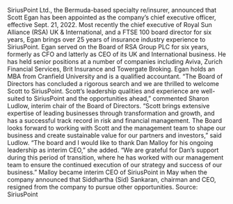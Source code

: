 SiriusPoint Ltd., the Bermuda-based specialty re/insurer, announced that Scott Egan has been appointed as the company’s chief executive officer, effective Sept. 21, 2022.
Most recently the chief executive of Royal Sun Alliance (RSA) UK & International, and a FTSE 100 board director for six years, Egan brings over 25 years of insurance industry experience to SiriusPoint.
Egan served on the Board of RSA Group PLC for six years, formerly as CFO and latterly as CEO of its UK and International business. He has held senior positions at a number of companies including Aviva, Zurich Financial Services, Brit Insurance and Towergate Broking. Egan holds an MBA from Cranfield University and is a qualified accountant.
“The Board of Directors has concluded a rigorous search and we are thrilled to welcome Scott to SiriusPoint. Scott’s leadership qualities and experience are well-suited to SiriusPoint and the opportunities ahead,” commented Sharon Ludlow, interim chair of the Board of Directors.
“Scott brings extensive expertise of leading businesses through transformation and growth, and has a successful track record in risk and financial management. The Board looks forward to working with Scott and the management team to shape our business and create sustainable value for our partners and investors,” said Ludlow.
“The board and I would like to thank Dan Malloy for his ongoing leadership as interim CEO,” she added. “We are grateful for Dan’s support during this period of transition, where he has worked with our management team to ensure the continued execution of our strategy and success of our business.”
Malloy became interim CEO of SiriusPoint in May when the company announced that Siddhartha (Sid) Sankaran, chairman and CEO, resigned from the company to pursue other opportunities.
Source: SiriusPoint